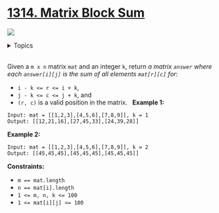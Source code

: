 # [1314. Matrix Block Sum](https://leetcode-cn.com/problems/matrix-block-sum/)

![](https://img.shields.io/badge/Difficulty-Medium-F8AF40.svg)

<details>
<summary>Topics</summary>


* [`Array`](https://leetcode.com/tag/array/)
* [`Matrix`](https://leetcode.com/tag/matrix/)
* [`Prefix Sum`](https://leetcode.com/tag/prefix-sum/)

</details>
<br />

Given a `m x n` matrix `mat` and an integer `k`, return *a matrix `answer` where each `answer[i][j]` is the sum of all elements `mat[r][c]` for*:

 + `i - k <= r <= i + k`,
 + `j - k <= c <= j + k`, and
 + `(r, c)` is a valid position in the matrix.
 
**Example 1:**

```
Input: mat = [[1,2,3],[4,5,6],[7,8,9]], k = 1
Output: [[12,21,16],[27,45,33],[24,39,28]]
```

**Example 2:**

```
Input: mat = [[1,2,3],[4,5,6],[7,8,9]], k = 2
Output: [[45,45,45],[45,45,45],[45,45,45]]
```

**Constraints:**

 + `m == mat.length`
 + `n == mat[i].length`
 + `1 <= m, n, k <= 100`
 + `1 <= mat[i][j] <= 100`
